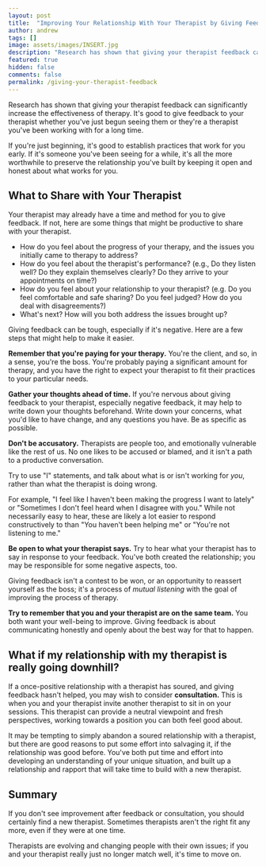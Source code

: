 ```yaml
---
layout: post
title:  "Improving Your Relationship With Your Therapist by Giving Feedback"
author: andrew
tags: []
image: assets/images/INSERT.jpg
description: "Research has shown that giving your therapist feedback can significantly increase the effectiveness of therapy. It's good to give feedback to your therapist whether you've just begun seeing them or they're a therapist you've been working with for a long time."
featured: true
hidden: false
comments: false
permalink: /giving-your-therapist-feedback
---
```


Research has shown that giving your therapist feedback can significantly increase the effectiveness of therapy. It's good to give feedback to your therapist whether you've just begun seeing them or they're a therapist you've been working with for a long time.

If you're just beginning, it's good to establish practices that work for you early. If it's someone you've been seeing for a while, it's all the more worthwhile to preserve the relationship you've built by keeping it open and honest about what works for you.

## What to Share with Your Therapist
Your therapist may already have a time and method for you to give feedback. If not, here are some things that might be productive to share with your therapist.
- How do you feel about the progress of your therapy, and the issues you initially came to therapy to address?
- How do you feel about the therapist's performance? (e.g., Do they listen well? Do they explain themselves clearly? Do they arrive to your appointments on time?)
- How do you feel about your relationship to your therapist? (e.g. Do you feel comfortable and safe sharing? Do you feel judged? How do you deal with disagreements?)
- What's next? How will you both address the issues brought up?

Giving feedback can be tough, especially if it's negative. Here are a few steps that might help to make it easier.

**Remember that you're paying for your therapy.**
You're the client, and so, in a sense, you're the boss. You're probably paying a significant amount for therapy, and you have the right to expect your therapist to fit their practices to your particular needs.

**Gather your thoughts ahead of time.**
If you're nervous about giving feedback to your therapist, especially negative feedback, it may help to write down your thoughts beforehand. Write down your concerns, what you'd like to have change, and any questions you have. Be as specific as possible.

**Don't be accusatory.**
Therapists are people too, and emotionally vulnerable like the rest of us. No one likes to be accused or blamed, and it isn't a path to a productive conversation.

Try to use "I" statements, and talk about what is or isn't working for _you_, rather than what the therapist is doing wrong.

For example, "I feel like I haven't been making the progress I want to lately" or "Sometimes I don't feel heard when I disagree with you." While not necessarily easy to hear, these are likely a lot easier to respond constructively to than "You haven't been helping me" or "You're not listening to me."

**Be open to what your therapist says.**
Try to hear what your therapist has to say in response to your feedback. You've both created the relationship; you may be responsible for some negative aspects, too.

Giving feedback isn't a contest to be won, or an opportunity to reassert yourself as the boss; it's a process of _mutual listening_ with the goal of improving the process of therapy.

**Try to remember that you and your therapist are on the same team.**
You both want your well-being to improve. Giving feedback is about communicating honestly and openly about the best way for that to happen.

## What if my relationship with my therapist is really going downhill?

If a once-positive relationship with a therapist has soured, and giving feedback hasn't helped, you may wish to consider **consultation.** This is when you and your therapist invite another therapist to sit in on your sessions. This therapist can provide a neutral viewpoint and fresh perspectives, working towards a position you can both feel good about.

It may be tempting to simply abandon a soured relationship with a therapist, but there are good reasons to put some effort into salvaging it, if the relationship was good before. You've both put time and effort into developing an understanding of your unique situation, and built up a relationship and rapport that will take time to build with a new therapist.

## Summary
If you don't see improvement after feedback or consultation, you should certainly find a new therapist. Sometimes therapists aren't the right fit any more, even if they were at one time.

Therapists are evolving and changing people with their own issues; if you and your therapist really just no longer match well, it's time to move on.
